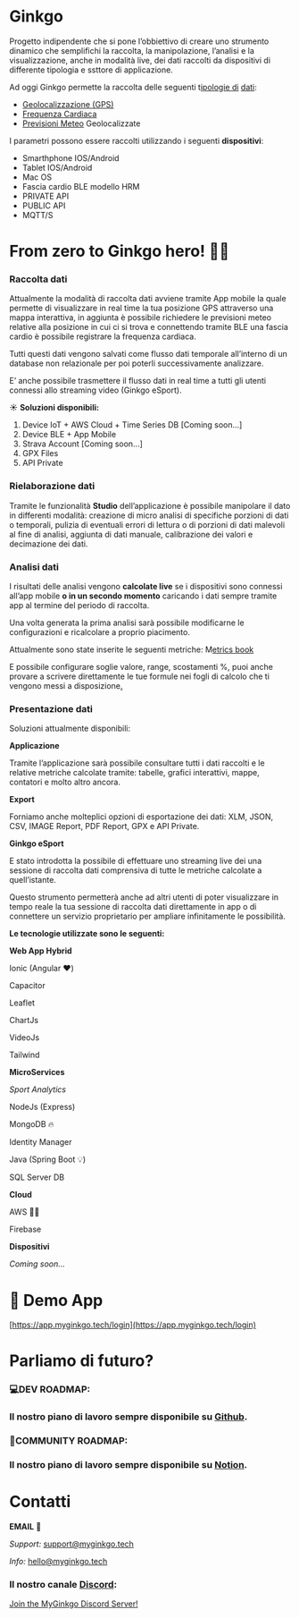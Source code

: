 # Ginkgo

Progetto indipendente che si pone l’obbiettivo di creare uno strumento dinamico che semplifichi la raccolta, la
manipolazione, l’analisi e la visualizzazione, anche in modalità live, dei dati raccolti da dispositivi di differente
tipologia e ssttore di applicazione.

Ad oggi Ginkgo permette la raccolta delle seguenti
t[ipologie di](https://www.notion.so/Metriche-edc625d412144db3b10b27173c72a7d3) [dati](https://www.notion.so/Metriche-edc625d412144db3b10b27173c72a7d3):

- [Geolocalizzazione (GPS)](https://www.notion.so/Geolocalizzazione-GPS-8d67fcabe495487ea0e3dc57a83321c8)
- [Frequenza Cardiaca](https://www.notion.so/Frequenza-Cardiaca-2b5f57cc2ff349f1bb81893529bd0e98)
- [Previsioni Meteo](https://www.notion.so/Meteo-ec421fef30304399aaa3325dbbafe53d) Geolocalizzate

I parametri possono essere raccolti utilizzando i seguenti **dispositivi**:

- Smarthphone IOS/Android
- Tablet IOS/Android
- Mac OS
- Fascia cardio BLE modello HRM
- PRIVATE API
- PUBLIC API
- MQTT/S

# From zero to Ginkgo hero! 🦸‍♂️

### Raccolta dati

Attualmente la modalità di raccolta dati avviene tramite App mobile la quale permette di visualizzare in real time la
tua posizione GPS attraverso una mappa interattiva, in aggiunta è possibile richiedere le previsioni meteo relative alla
posizione in cui ci si trova e connettendo tramite BLE una fascia cardio è possibile registrare la frequenza cardiaca.

Tutti questi dati vengono salvati come flusso dati temporale all’interno di un database non relazionale per poi poterli
successivamente analizzare.

E’ anche possibile trasmettere il flusso dati in real time a tutti gli utenti connessi allo streaming video (Ginkgo
eSport).

☀️ **Soluzioni disponibili:**

1. Device IoT + AWS Cloud + Time Series DB [Coming soon…]
2. Device BLE + App Mobile
3. Strava Account [Coming soon…]
4. GPX Files
5. API Private

### Rielaborazione dati

Tramite le funzionalità **Studio** dell’applicazione è possibile manipolare il dato in differenti modalità: creazione di
micro analisi di specifiche porzioni di dati o temporali, pulizia di eventuali errori di lettura o di porzioni di dati
malevoli al fine di analisi, aggiunta di dati manuale, calibrazione dei valori e decimazione dei dati.

### Analisi dati

I risultati delle analisi vengono **calcolate live** se i dispositivi sono connessi all’app mobile **o in un secondo
momento** caricando i dati sempre tramite app al termine del periodo di raccolta.

Una volta generata la prima analisi sarà possibile modificarne le configurazioni e ricalcolare a proprio piacimento.

Attualmente sono state inserite le seguenti metriche:
M[etrics book](https://www.notion.so/Metriche-edc625d412144db3b10b27173c72a7d3)

E possibile configurare soglie valore, range, scostamenti %, puoi anche provare a scrivere direttamente le tue formule
nei fogli di calcolo che ti vengono messi a
disposizione[.](https://www.notion.so/Studio-3af9a794980b4bd89b56ddb8e3b81a3d)

### Presentazione dati

Soluzioni attualmente disponibili:

**Applicazione**

Tramite l’applicazione sarà possibile consultare tutti i dati raccolti e le relative metriche calcolate tramite:
tabelle, grafici interattivi, mappe, contatori e molto altro ancora.

**Export**

Forniamo anche molteplici opzioni di esportazione dei dati: XLM, JSON, CSV, IMAGE Report, PDF Report, GPX e API Private.

**Ginkgo eSport**

E stato introdotta la possibile di effettuare uno streaming live dei una sessione di raccolta dati comprensiva di tutte
le metriche calcolate a quell’istante.

Questo strumento permetterà anche ad altri utenti di poter visualizzare in tempo reale la tua sessione di raccolta dati
direttamente in app o di connettere un servizio proprietario per ampliare infinitamente le possibilità.

**Le tecnologie utilizzate sono le seguenti:**

**Web App Hybrid**

Ionic (Angular ❤️)

Capacitor

Leaflet

ChartJs

VideoJs

Tailwind

**MicroServices**

*Sport Analytics*

NodeJs (Express)

MongoDB 🔥

Identity Manager

Java (Spring Boot 💡)

SQL Server DB

**Cloud**

AWS 💪🏻

Firebase

**Dispositivi**

*Coming soon…*

# 🎯 Demo App

[https://app.myginkgo.tech/login](https://app.myginkgo.tech/login)

# Parliamo di futuro?

### 💻DEV ROADMAP:

### Il nostro piano di lavoro sempre disponibile su [Github](https://github.com/my-ginkgo).

### 🚀COMMUNITY ROADMAP:

### Il nostro piano di lavoro sempre disponibile su [Notion](https://my-ginkgo.notion.site/eb23a4f0ec634163a3823a83ec0b08c2?v=9772758fa71d47babe95086f70cf2706).

# Contatti
**EMAIL** 📮

*Support:* support@myginkgo.tech

*Info:* hello@myginkgo.tech

### Il nostro canale [Discord](https://discord.gg/7jkEMHZ4):

[Join the MyGinkgo Discord Server!](https://discord.com/invite/7jkEMHZ4)

